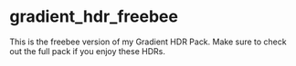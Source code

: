 # gradient_hdr_freebee
This is the freebee version of my Gradient HDR Pack. Make sure to check out the full pack if you enjoy these HDRs.
